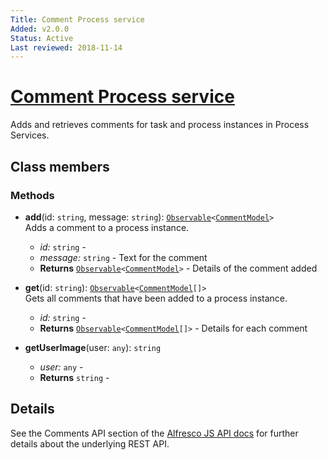 ```yaml
---
Title: Comment Process service
Added: v2.0.0
Status: Active
Last reviewed: 2018-11-14
---
```


# [Comment Process service](../../../lib/process-services/src/lib/process-comments/services/comment-process.service.ts "Defined in comment-process.service.ts")

Adds and retrieves comments for task and process instances in Process Services.

## Class members

### Methods

-   **add**(id: `string`, message: `string`): [`Observable`](http://reactivex.io/documentation/observable.html)`<`[`CommentModel`](../../../lib/core/src/lib/models/comment.model.ts)`>`<br/>
    Adds a comment to a process instance.
    -   _id:_ `string`  - 
    -   _message:_ `string`  - Text for the comment
    -   **Returns** [`Observable`](http://reactivex.io/documentation/observable.html)`<`[`CommentModel`](../../../lib/core/src/lib/models/comment.model.ts)`>` - Details of the comment added
-   **get**(id: `string`): [`Observable`](http://reactivex.io/documentation/observable.html)`<`[`CommentModel`](../../../lib/core/src/lib/models/comment.model.ts)`[]>`<br/>
    Gets all comments that have been added to a process instance.
    -   _id:_ `string`  - 
    -   **Returns** [`Observable`](http://reactivex.io/documentation/observable.html)`<`[`CommentModel`](../../../lib/core/src/lib/models/comment.model.ts)`[]>` - Details for each comment
-   **getUserImage**(user: `any`): `string`<br/>

    -   _user:_ `any`  - 
    -   **Returns** `string` -

## Details

See the Comments API section of the
[Alfresco JS API docs](https://github.com/Alfresco/alfresco-js-api/tree/master/src/alfresco-activiti-rest-api)
for further details about the underlying REST API.
